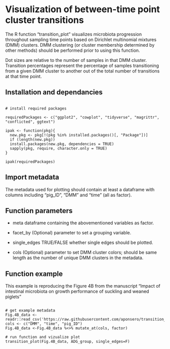 # Visualization of between-time point cluster transitions

The R function “transition_plot” visualizes microbiota progression throughout sampling time points based on Dirichlet multinomial mixtures (DMM) clusters. DMM clustering (or cluster membership determined by other methods) should be performed prior to using this function.

Dot sizes are relative to the number of samples in that DMM cluster. Transition percentages represent the percentage of samples transitioning from a given DMM cluster to another out of the total number of transitions at that time point.

## Installation and dependancies

```{r}

# install required packages 

requiredPackages <- c("ggplot2", "cowplot", "tidyverse", "magrittr", "conflicted", ggtext")

ipak <- function(pkg){
  new.pkg <- pkg[!(pkg %in% installed.packages()[, "Package"])]
  if (length(new.pkg))
  install.packages(new.pkg, dependencies = TRUE)
  sapply(pkg, require, character.only = TRUE)
}

ipak(requiredPackages)

```

## Import metadata

The metadata used for plotting should contain at least a dataframe with columns including “pig_ID”, “DMM” and “time” (all as factor).

## Function parameters

- meta dataframe containing the abovementioned variables as factor.

- facet_by (Optional) parameter to set a grouping variable.

- single_edges TRUE/FALSE whether single edges should be plotted.

- cols (Optional) parameter to set DMM cluster colors; should be same length as the number of unique DMM clusters in the metadata.

## Function example 

This example is reproducing the Figure 4B from the manuscript “Impact of intestinal microbiota on growth performance of suckling and weaned piglets”

```{r}

# get example metadata
Fig.4B_data <- readr::read_csv('https://raw.githubusercontent.com/aponsero/transition_plot_function/main/Fig.4B_data.txt')
cols <- c("DMM", "time", "pig_ID")
Fig.4B_data <-Fig.4B_data %<>% mutate_at(cols, factor)

# run function and vizualize plot
transition_plot(Fig.4B_data, ADG_group, single_edges=F) 
```
